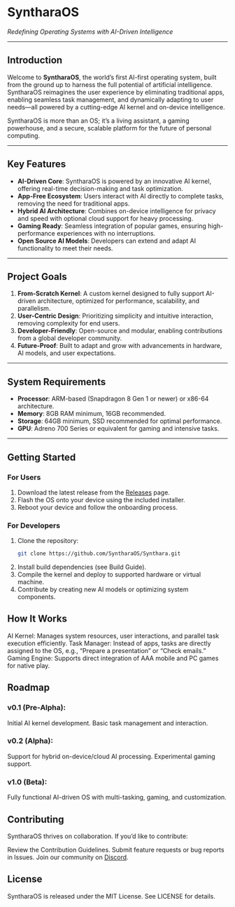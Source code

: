# **SyntharaOS**  
*Redefining Operating Systems with AI-Driven Intelligence*

---

## **Introduction**  
Welcome to **SyntharaOS**, the world’s first AI-first operating system, built from the ground up to harness the full potential of artificial intelligence. SyntharaOS reimagines the user experience by eliminating traditional apps, enabling seamless task management, and dynamically adapting to user needs—all powered by a cutting-edge AI kernel and on-device intelligence.  

SyntharaOS is more than an OS; it’s a living assistant, a gaming powerhouse, and a secure, scalable platform for the future of personal computing.

---

## **Key Features**
- **AI-Driven Core**: SyntharaOS is powered by an innovative AI kernel, offering real-time decision-making and task optimization.
- **App-Free Ecosystem**: Users interact with AI directly to complete tasks, removing the need for traditional apps.  
- **Hybrid AI Architecture**: Combines on-device intelligence for privacy and speed with optional cloud support for heavy processing.  
- **Gaming Ready**: Seamless integration of popular games, ensuring high-performance experiences with no interruptions.  
- **Open Source AI Models**: Developers can extend and adapt AI functionality to meet their needs.  

---

## **Project Goals**
1. **From-Scratch Kernel**: A custom kernel designed to fully support AI-driven architecture, optimized for performance, scalability, and parallelism.  
2. **User-Centric Design**: Prioritizing simplicity and intuitive interaction, removing complexity for end users.  
3. **Developer-Friendly**: Open-source and modular, enabling contributions from a global developer community.  
4. **Future-Proof**: Built to adapt and grow with advancements in hardware, AI models, and user expectations.

---

## **System Requirements**
- **Processor**: ARM-based (Snapdragon 8 Gen 1 or newer) or x86-64 architecture.
- **Memory**: 8GB RAM minimum, 16GB recommended.  
- **Storage**: 64GB minimum, SSD recommended for optimal performance.  
- **GPU**: Adreno 700 Series or equivalent for gaming and intensive tasks.  

---

## **Getting Started**
### **For Users**  
1. Download the latest release from the [Releases](#) page.  
2. Flash the OS onto your device using the included installer.  
3. Reboot your device and follow the onboarding process.  

### **For Developers**  
1. Clone the repository:  
   ```bash
   git clone https://github.com/SyntharaOS/Synthara.git
2. Install build dependencies (see Build Guide).
3. Compile the kernel and deploy to supported hardware or virtual machine.
4. Contribute by creating new AI models or optimizing system components.

## **How It Works**
AI Kernel: Manages system resources, user interactions, and parallel task execution efficiently.
Task Manager: Instead of apps, tasks are directly assigned to the OS, e.g., “Prepare a presentation” or “Check emails.”
Gaming Engine: Supports direct integration of AAA mobile and PC games for native play.

## **Roadmap**
### **v0.1 (Pre-Alpha):**
Initial AI kernel development.
Basic task management and interaction.
### **v0.2 (Alpha):**
Support for hybrid on-device/cloud AI processing.
Experimental gaming support.
### **v1.0 (Beta):**
Fully functional AI-driven OS with multi-tasking, gaming, and customization.

## **Contributing**
SyntharaOS thrives on collaboration. If you’d like to contribute:

Review the Contribution Guidelines.
Submit feature requests or bug reports in Issues.
Join our community on [Discord](https://discord.gg/Gmv8TECE).
## **License**
SyntharaOS is released under the MIT License. See LICENSE for details.
